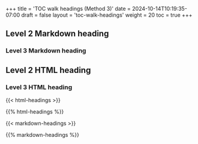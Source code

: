 +++
title = 'TOC walk headings (Method 3)'
date = 2024-10-14T10:19:35-07:00
draft = false
layout = 'toc-walk-headings'
weight = 20
toc = true
+++

## Level 2 Markdown heading

### Level 3 Markdown heading

<h2 id="level-2-html-heading">Level 2 HTML heading</h2>

<h3 id="level-3-html-heading">Level 3 HTML heading</h2>

{{< html-headings >}}

{{% html-headings %}}

{{< markdown-headings >}}

{{% markdown-headings %}}
